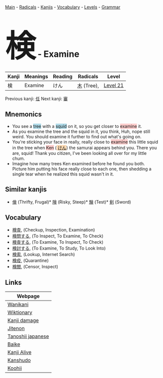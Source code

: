 <style> bigfont {font-size: 100px}</style>
[Main](../README.md) -
[Radicals](../radicals.md) -
[Kanjis](../kanjis.md) -
[Vocabulary](../vocabulary.md) -
[Levels](../levels.md) -
[Grammar](../grammar.md)
# <bigfont> 検</bigfont> - Examine 

| Kanji | Meanings | Reading | Radicals | Level |
| --- | --- | --- | --- | --- |
| 検 | Examine | けん | [木](../radicals/木.md) (Tree),  | [Level 21](../levels/wk_level21.md) |

Previous kanji: [任](任.md) Next kanji: [審](審.md) 

## Mnemonics
 * You see a <span style="background-color:#ADD8E6"> tree</span> with a <span style="background-color:#ADD8E6"> squid</span> on it, so you get closer to <span style="background-color:#ffcccb"> examine</span> it.
* As you examine the tree and the squid in it, you think, Huh, nope still weird. You should examine it further to find out what's going on.
* You're sticking your face in really, really close to <span style="background-color:#ffcccb"> examine</span> this little squid in the tree when <span style="background-color:#ffcccb"> Ken</span> (<span style="background-color:#fed8b1"> [けん](https://jisho.org/search/けん)</span>) the samurai appears behind you. There you are, squid! Thank you citizen, I've been looking all over for my little chum.
* Imagine how many trees Ken examined before he found you both. Picture him putting his face really close to each one, then shedding a single tear when he realized this squid wasn't in it.


## Similar kanjis
 * [倹](倹.md) (Thrifty, Frugal)* [険](険.md) (Risky, Steep)* [験](験.md) (Test)* [剣](剣.md) (Sword)


## Vocabulary
 * [検査](../vocabulary/検.md), (Checkup, Inspection, Examination)
* [検問する](../vocabulary/検.md), (To Inspect, To Examine, To Check)
* [検査する](../vocabulary/検.md), (To Examine, To Inspect, To Check)
* [検討する](../vocabulary/検.md), (To Examine, To Study, To Look Into)
* [検索](../vocabulary/検.md), (Lookup, Internet Search)
* [検疫](../vocabulary/検.md), (Quarantine)
* [検閲](../vocabulary/検.md), (Censor, Inspect)



## Links 

| Webpage |
| --- |
| [Wanikani          ](https://www.wanikani.com/kanji/検) |
| [Wiktionary        ](https://en.wiktionary.org/wiki/検) |
| [Kanji damage      ](http://www.kanjidamage.com/kanji/search?utf8=✓&q=検) |
| [Jitenon           ](https://jitenon.com/kanji/検) |
| [Tanoshii japanese ](https://www.tanoshiijapanese.com/dictionary/kanji.cfm?k=検) |
| [Baike             ](https://baike.baidu.com/item/検) |
| [Kanji Alive       ](https://app.kanjialive.com/検) |
| [Kanshudo          ](https://www.kanshudo.com/searchmn?q=検) |
| [Koohii            ](https://kanji.koohii.com/study/kanji/検) |
